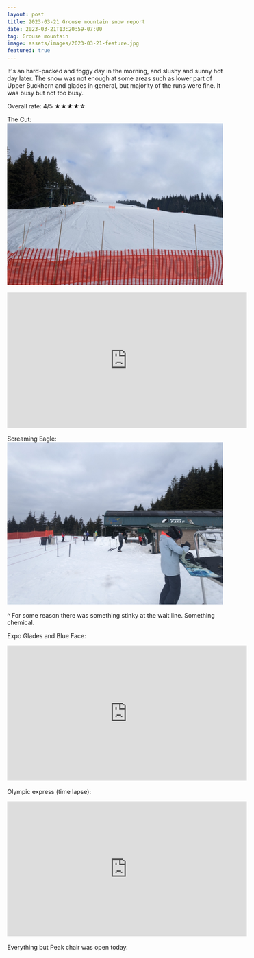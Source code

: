 ```yaml
---
layout: post
title: 2023-03-21 Grouse mountain snow report
date: 2023-03-21T13:20:59-07:00
tag: Grouse mountain
image: assets/images/2023-03-21-feature.jpg
featured: true
---
```

It's an hard-packed and foggy day in the morning, and slushy and sunny hot day later. The snow was not enough at some areas such as lower part of Upper Buckhorn and glades in general, but majority of the runs were fine. It was busy but not too busy.

Overall rate: 4/5 ★★★★☆

The Cut:
![](/assets/images/2023-03-21-the-cut.jpg)
<iframe width="560" height="315" src="https://www.youtube.com/embed/J5G_J1g3W5M" title="YouTube video player" frameborder="0" allow="accelerometer; autoplay; clipboard-write; encrypted-media; gyroscope; picture-in-picture; web-share" allowfullscreen></iframe>

Screaming Eagle:
![](/assets/images/2023-03-21-screaming-eagle.jpg)

^ For some reason there was something stinky at the wait line. Something chemical.

Expo Glades and Blue Face:
<iframe width="560" height="315" src="https://www.youtube.com/embed/J94ncmN9dfU" title="YouTube video player" frameborder="0" allow="accelerometer; autoplay; clipboard-write; encrypted-media; gyroscope; picture-in-picture; web-share" allowfullscreen></iframe>

Olympic express (time lapse):
<iframe width="560" height="315" src="https://www.youtube.com/embed/J4UgI-8bBTw" title="YouTube video player" frameborder="0" allow="accelerometer; autoplay; clipboard-write; encrypted-media; gyroscope; picture-in-picture; web-share" allowfullscreen></iframe>

Everything but Peak chair was open today.
